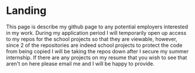 # Landing
This page is describe my github page to any potential employers interested in my work.
During my application period I will temporarily open up access to my repos for the school projects so that they are viewable, however, since 2 of the repositories are indeed school projects to protect the code from being copied I will be taking the repos down after I secure my summer internship. If there are any projects on my resume that you wish to see that aren't on here please email me and I will be happy to provide.
